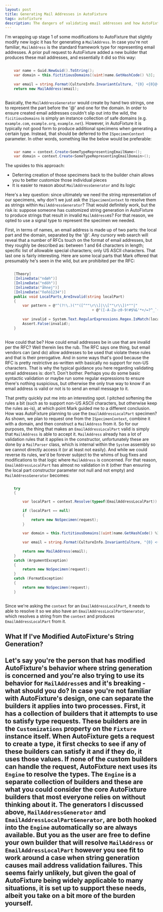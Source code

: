 ```yaml
---
layout: post
title: Generating Mail Addresses in AutoFixture
tags: autofixture
description: The dangers of validating email addresses and how AutoFixture produces mail addresses for you.
---
```

I'm wrapping up stage 1 of some modifications to AutoFixture that slightly modify new logic it has for generating a `MailAddress`.  In case you're not familiar, `MailAddress` is the standard framework type for representing email addresses.  A prior pull request to AutoFixture added a new builder that produces these mail addresses, and essentially it did so this way:

````c#

	var name = Guid.NewGuid().ToString();
	var domain = this.fictitiousDomains[(uint)name.GetHashCode() %3];
	
	var email = string.Format(CultureInfo.InvariantCulture, "{0} <{0}@{1}>", name, domain);
    return new MailAddress(email);
	
````

Basically, the `MailAddressGenerator` would create by hand two strings, one to represent the part before the '@' and one for the domain.  In order to ensure created email addresses couldn't slip out into the wild, the `ficitiousDomains` is simply an instance collection of safe domains (e.g. `example.com`, `example.org`, `example.net`).  However, in AutoFixture it is typically not good form to produce additional specimens when generating a certain type.  Instead, that should be deferred to the `ISpecimenContext` parameter.  In other words, something like the below would be preferable:

````c#

	var name = context.Create<SomeTypeRepresentingEmailName>();
	var domain = context.Create<SomeTypeRepresentingEmailDomain>();

````

The upsides to this approach:

- Deferring creation of those specimens back to the builder chain allows you to better customize those individual pieces
- It is easier to reason about `MailAddressGenerator` and its logic

Here's a key question:  since ultimately we need the string representation of our specimens, why don't we just ask the `ISpecimenContext` to resolve them as strings within `MailAddressGenerator`?  That would definitely work, but the risk is: suppose someone has customized string generation in AutoFixture to produce strings that result in invalid `MailAddress`es?  For that reason, we opted to use a signal type to represent the specimen we needed.  

First, in terms of names, an email address is made up of two parts: the local part and the domain, separated by the '@'.  Any cursory web search will reveal that a number of RFCs touch on the format of email addresses, but they roughly be described as:  between 1 and 64 characters in length; specific list of allowable special characters; only US ASCII characters.  That last one is fairly interesting.  Here are some local parts that Mark offered that presumably he's seen in the wild, but are prohibited per the RFC:

````c#

	[Theory]
    [InlineData("ndøh")]
    [InlineData("ndöh")]
    [InlineData("åhnej")]
    [InlineData("ñoñó1234")]
    public void LocalParts_AreInvalid(string localPart)
    {
        var pattern = @"^(?!\.)(""([^""\r\\]|\\[""\r\\])*""|"
                                        + @"([-A-Za-z0-9!#$%&'*+/=?^_`{|}~]|(?<!\.)\.)*)(?<!\.)$";
            
        var invalid = System.Text.RegularExpressions.Regex.IsMatch(localPart, pattern);
        Assert.False(invalid);    
	}
	
````

How could that be?  How could email addresses be in use that are invalid per the RFC?  Well therein lies the rub.  The RFC says one thing, but email vendors can (and do) allow addresses to be used that violate these rules and that is their prerogative.  And in some ways that's good because the RFC is pretty restrictive as-written with basically no support for non-US characters.  That is why the typical guidance you here regarding validating email addresses is:  don't.  Don't bother.  Perhaps you do some basic syntactic validation or maybe run some regular expressions to ensure there's nothing suspicious, but otherwise the only true way to know if an email address is valid or not is to send an email message to it.  

That pretty quickly put me into an interesting spot.  I pitched softening the rules a bit (such as to support non-US ASCII characters, but otherwise keep the rules as-is), at which point Mark guided me to a different conclusion.  How was AutoFixture planning to use the `EmailAddressLocalPart` specimen?  As shown, we plan to request one from the `ISpecimenContext`, combine it with a domain, and then construct a `MailAddress` from it.  So for our purposes, the thing that makes an `EmailAddressLocalPart` valid is simply that `MailAddress` is able to accept it.  `MailAddress` already has a lot of validation rules that it applies in the constructor, unfortunately these are done by a `MailParser` class, which is internal within the `System` assembly so we cannot directly access it (or at least not easily).  And while we could reverse its rules, we'd be forever subject to the whims of bug fixes and modifications to that logic where `MailAddress` is concerned.  For that reason, `EmailAddressLocalPart` has almost no validation in it (other than ensuring the local part constructor parameter not null and not empty) and `MailAddressGenerator` becomes:

````c#

	try 
	{

		var localPart = context.Resolve(typeof(EmailAddressLocalPart)) as EmailAddressLocalPart;
		
		if (localPart == null)
		{
			return new NoSpecimen(request);
		}
		
		var domain = this.fictitiousDomains[(uint)name.GetHashCode() %3];
		
		var email = string.Format(CultureInfo.InvariantCulture, "{0} <{0}@{1}>", localPart, domain);	
		
		return new MailAddress(email);
	}
	catch (ArgumentException)
	{
		return new NoSpecimen(request);
	}
	catch (FormatException)
	{
		return new NoSpecimen(request);
	}
	
````

Since we're asking the `context` for an `EmailAddressLocalPart`, it needs to able to resolve it so we also have an `EmailAddressLocalPartGenerator`, which resolves a string from the `context` and produces `EmailAddressLocalPart` from it.  

<h2>What If I've Modified AutoFixture's String Generation?<h2>

Let's say you're the person that has modified AutoFixture's behavior where string generation is concerned and you're also trying to use its behavior for `MailAddress`es and it's breaking - what should you do?  In case you're not familiar with AutoFixture's design, one can separate the builders it applies into two processes.  First, it has a collection of builders that it attempts to use to satisfy type requests.  These builders are in the `Customizations` property on the `Fixture` instance itself.  When AutoFixture gets a request to create a type, it first checks to see if any of these builders can satisfy it and if they do, it uses those values.  If none of the custom builders can handle the request, AutoFixture next uses its `Engine` to resolve the types.  The `Engine` is a separate collection of builders and these are what you could consider the core AutoFixture builders that most everyone relies on without thinking about it.  The generators I discussed above, `MailAddressGenerator` and `EmailAddressLocalPartGenerator`, are both hooked into the `Engine` automatically so are always available.  But you as the user are free to define your own builder that will resolve `MailAddress` or `EmailAddressLocalPart` however you see fit to work around a case when string generation causes mail address validation failures.  This seems fairly unlikely, but given the goal of AutoFixture being widely applicable to many situations, it is set up to support these needs, albeit you take on a bit more of the burden yourself.  


